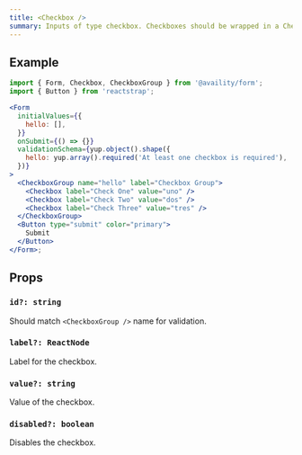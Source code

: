 ```yaml
---
title: <Checkbox />
summary: Inputs of type checkbox. Checkboxes should be wrapped in a CheckboxGroup.
---
```


## Example

```jsx live=true viewCode=true
import { Form, Checkbox, CheckboxGroup } from '@availity/form';
import { Button } from 'reactstrap';

<Form
  initialValues={{
    hello: [],
  }}
  onSubmit={() => {}}
  validationSchema={yup.object().shape({
    hello: yup.array().required('At least one checkbox is required'),
  })}
>
  <CheckboxGroup name="hello" label="Checkbox Group">
    <Checkbox label="Check One" value="uno" />
    <Checkbox label="Check Two" value="dos" />
    <Checkbox label="Check Three" value="tres" />
  </CheckboxGroup>
  <Button type="submit" color="primary">
    Submit
  </Button>
</Form>;
```

## Props

### `id?: string`

Should match `<CheckboxGroup />` name for validation.

### `label?: ReactNode`

Label for the checkbox.

### `value?: string`

Value of the checkbox.

### `disabled?: boolean`

Disables the checkbox.

